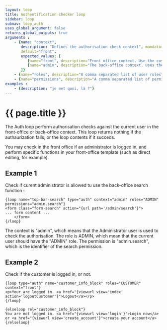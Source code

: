 ```yaml
---
layout: loop
title: Authentification checker loop
sidebar: loop
subnav: loop_auth
uses_global_argument: false
returns_global_outputs: true
arguments :
    - {name: "context", 
       description: "Defines the authorisation check context", mandatory="false", 
       default="front", 
       expected_values: [
          {name="front", description="Front office context. Use the customer user to perform the check."},
          {name="admin", description="The back-office context. Uses the admin user to perform the check."}
       ]}
    - {name="roles", description="A comma separated list of user roles", mandatory="true"}
    - {name="permissions", description="A comma separated list of permissions. If empty or missing, the authorization is checked against the roles only"}
examples :
    - {description: "je met quoi, là ?"}
---
```


# {{ page.title }}

The Auth loop perform authorisation checks against the current user in the front-office or back-office context. This loop returns nothing if the authaurization fails, or the loop contents if it succeds.

You may check in the front office if an administrator is logged in, and perform specific functions in your front-office template (such as direct editing, for example).

## Example 1

Check if curent administrator is allowed tu use the back-office search function :

```smarty
{loop name="top-bar-search" type="auth" context="admin" roles="ADMIN" permissions="admin.search"}
<form class="form-search" action="{url path='/admin/search'}">
... form content ...
	</form>
{/loop}
```
The context is "admin", which means that the Administrator user is used to check the authorisation.
The role is ADMIN, which mean that the current user should have the "ADMIN" role.
The permission is "admin.search", which is the identifier of the search permission.

## Example 2

Check if the customer is logged in, or not.

```smarty
{loop type="auth" name="customer_info_block" roles="CUSTOMER" context="front"}
<p>Your are logged in. <a href="{viewurl view='index' action='logoutCustomer'}">Logout</a></p>
{/loop}

{elseloop rel="customer_info_block"}
You are not logged in. <a href="{viewurl view='login'}">Login now</a> or <a href="{viewurl view='create_account'}">create your account</a>
{/elseloop}
``` 